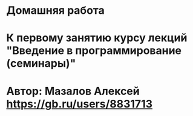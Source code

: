 # Домашняя работа
# К первому занятию курсу лекций  "Введение в программирование (семинары)"
# Автор: Мазалов Алексей https://gb.ru/users/8831713
 
